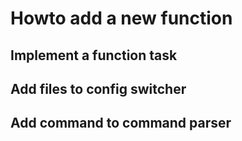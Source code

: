 # Howto add a new function

## Implement a function task

## Add files to config switcher

## Add command to command parser
